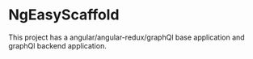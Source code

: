 # NgEasyScaffold

This project has a angular/angular-redux/graphQl base application and graphQl backend application. 